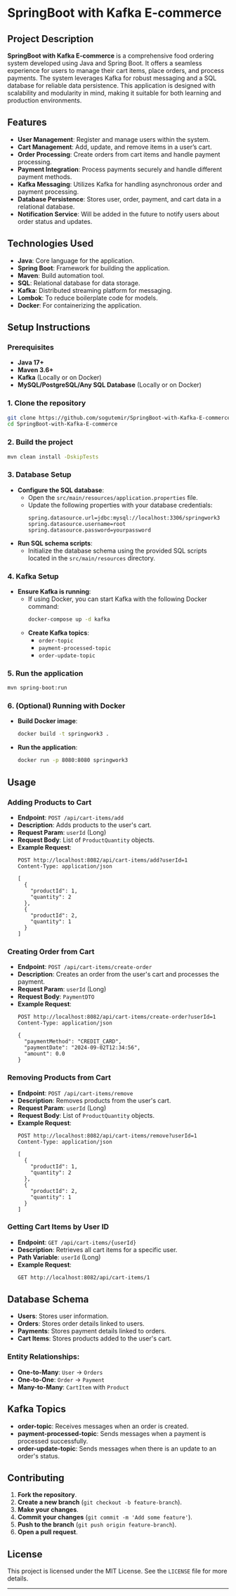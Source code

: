 # SpringBoot with Kafka E-commerce

## Project Description
**SpringBoot with Kafka E-commerce** is a comprehensive food ordering system developed using Java and Spring Boot.
It offers a seamless experience for users to manage their cart items, place orders, and process payments.
The system leverages Kafka for robust messaging and a SQL database for reliable data persistence.
This application is designed with scalability and modularity in mind, making it suitable for both learning and production environments.

## Features
- **User Management**: Register and manage users within the system.
- **Cart Management**: Add, update, and remove items in a user’s cart.
- **Order Processing**: Create orders from cart items and handle payment processing.
- **Payment Integration**: Process payments securely and handle different payment methods.
- **Kafka Messaging**: Utilizes Kafka for handling asynchronous order and payment processing.
- **Database Persistence**: Stores user, order, payment, and cart data in a relational database.
- **Notification Service**: Will be added in the future to notify users about order status and updates.


## Technologies Used
- **Java**: Core language for the application.
- **Spring Boot**: Framework for building the application.
- **Maven**: Build automation tool.
- **SQL**: Relational database for data storage.
- **Kafka**: Distributed streaming platform for messaging.
- **Lombok**: To reduce boilerplate code for models.
- **Docker**: For containerizing the application.

## Setup Instructions

### Prerequisites
- **Java 17+**
- **Maven 3.6+**
- **Kafka** (Locally or on Docker)
- **MySQL/PostgreSQL/Any SQL Database** (Locally or on Docker)

### 1. Clone the repository
```sh
git clone https://github.com/sogutemir/SpringBoot-with-Kafka-E-commerce.git
cd SpringBoot-with-Kafka-E-commerce
```

### 2. Build the project
```sh
mvn clean install -DskipTests
```

### 3. Database Setup
- **Configure the SQL database**:
    - Open the `src/main/resources/application.properties` file.
    - Update the following properties with your database credentials:
      ```properties
      spring.datasource.url=jdbc:mysql://localhost:3306/springwork3
      spring.datasource.username=root
      spring.datasource.password=yourpassword
      ```
- **Run SQL schema scripts**:
    - Initialize the database schema using the provided SQL scripts located in the `src/main/resources` directory.

### 4. Kafka Setup
- **Ensure Kafka is running**:
    - If using Docker, you can start Kafka with the following Docker command:
      ```sh
      docker-compose up -d kafka
      ```
    - **Create Kafka topics**:
        - `order-topic`
        - `payment-processed-topic`
        - `order-update-topic`

### 5. Run the application
```sh
mvn spring-boot:run
```

### 6. (Optional) Running with Docker
- **Build Docker image**:
  ```sh
  docker build -t springwork3 .
  ```
- **Run the application**:
  ```sh
  docker run -p 8080:8080 springwork3
  ```

## Usage

### Adding Products to Cart
- **Endpoint**: `POST /api/cart-items/add`
- **Description**: Adds products to the user's cart.
- **Request Param**: `userId` (Long)
- **Request Body**: List of `ProductQuantity` objects.
- **Example Request**:
  ```json:
  POST http://localhost:8082/api/cart-items/add?userId=1
  Content-Type: application/json
  
  [
    {
      "productId": 1,
      "quantity": 2
    },
    {
      "productId": 2,
      "quantity": 1
    }
  ]
  ```

### Creating Order from Cart
- **Endpoint**: `POST /api/cart-items/create-order`
- **Description**: Creates an order from the user's cart and processes the payment.
- **Request Param**: `userId` (Long)
- **Request Body**: `PaymentDTO`
- **Example Request**:
  ```json:
  POST http://localhost:8082/api/cart-items/create-order?userId=1
  Content-Type: application/json
  
  {
    "paymentMethod": "CREDIT_CARD",
    "paymentDate": "2024-09-02T12:34:56",
    "amount": 0.0
  }
  ```

### Removing Products from Cart
- **Endpoint**: `POST /api/cart-items/remove`
- **Description**: Removes products from the user's cart.
- **Request Param**: `userId` (Long)
- **Request Body**: List of `ProductQuantity` objects.
- **Example Request**:
  ```json:
  POST http://localhost:8082/api/cart-items/remove?userId=1
  Content-Type: application/json
  
  [
    {
      "productId": 1,
      "quantity": 2
    },
    {
      "productId": 2,
      "quantity": 1
    }
  ]
  ```

### Getting Cart Items by User ID
- **Endpoint**: `GET /api/cart-items/{userId}`
- **Description**: Retrieves all cart items for a specific user.
- **Path Variable**: `userId` (Long)
- **Example Request**:
  ```sh
  GET http://localhost:8082/api/cart-items/1
  ```

## Database Schema
- **Users**: Stores user information.
- **Orders**: Stores order details linked to users.
- **Payments**: Stores payment details linked to orders.
- **Cart Items**: Stores products added to the user's cart.

### Entity Relationships:
- **One-to-Many**: `User` -> `Orders`
- **One-to-One**: `Order` -> `Payment`
- **Many-to-Many**: `CartItem` with `Product`

## Kafka Topics
- **order-topic**: Receives messages when an order is created.
- **payment-processed-topic**: Sends messages when a payment is processed successfully.
- **order-update-topic**: Sends messages when there is an update to an order's status.

## Contributing
1. **Fork the repository**.
2. **Create a new branch** (`git checkout -b feature-branch`).
3. **Make your changes**.
4. **Commit your changes** (`git commit -m 'Add some feature'`).
5. **Push to the branch** (`git push origin feature-branch`).
6. **Open a pull request**.

## License
This project is licensed under the MIT License. See the `LICENSE` file for more details.

---

